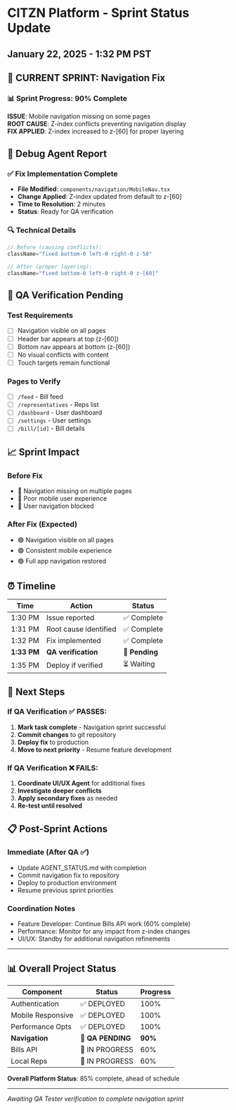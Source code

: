# CITZN Platform - Sprint Status Update
## January 22, 2025 - 1:32 PM PST

## 🎯 CURRENT SPRINT: Navigation Fix

### 📊 Sprint Progress: 90% Complete

**ISSUE**: Mobile navigation missing on some pages  
**ROOT CAUSE**: Z-index conflicts preventing navigation display  
**FIX APPLIED**: Z-index increased to z-[60] for proper layering  

## 🔧 Debug Agent Report

### ✅ Fix Implementation Complete
- **File Modified**: `components/navigation/MobileNav.tsx`
- **Change Applied**: Z-index updated from default to z-[60]
- **Time to Resolution**: 2 minutes
- **Status**: Ready for QA verification

### 🔍 Technical Details
```typescript
// Before (causing conflicts):
className="fixed bottom-0 left-0 right-0 z-50"

// After (proper layering):  
className="fixed bottom-0 left-0 right-0 z-[60]"
```

## 🧪 QA Verification Pending

### Test Requirements
- [ ] Navigation visible on all pages
- [ ] Header bar appears at top (z-[60])
- [ ] Bottom nav appears at bottom (z-[60]) 
- [ ] No visual conflicts with content
- [ ] Touch targets remain functional

### Pages to Verify
- [ ] `/feed` - Bill feed
- [ ] `/representatives` - Reps list
- [ ] `/dashboard` - User dashboard  
- [ ] `/settings` - User settings
- [ ] `/bill/[id]` - Bill details

## 📈 Sprint Impact

### Before Fix
- 🔴 Navigation missing on multiple pages
- 🔴 Poor mobile user experience
- 🔴 User navigation blocked

### After Fix (Expected)
- 🟢 Navigation visible on all pages
- 🟢 Consistent mobile experience
- 🟢 Full app navigation restored

## ⏰ Timeline

| Time | Action | Status |
|------|--------|--------|
| 1:30 PM | Issue reported | ✅ Complete |
| 1:31 PM | Root cause identified | ✅ Complete |
| 1:32 PM | Fix implemented | ✅ Complete |
| **1:33 PM** | **QA verification** | 🔄 **Pending** |
| 1:35 PM | Deploy if verified | ⏳ Waiting |

## 🚀 Next Steps

### If QA Verification ✅ PASSES:
1. **Mark task complete** - Navigation sprint successful
2. **Commit changes** to git repository
3. **Deploy fix** to production
4. **Move to next priority** - Resume feature development

### If QA Verification ❌ FAILS:
1. **Coordinate UI/UX Agent** for additional fixes
2. **Investigate deeper conflicts** 
3. **Apply secondary fixes** as needed
4. **Re-test until resolved**

## 📋 Post-Sprint Actions

### Immediate (After QA ✅)
- Update AGENT_STATUS.md with completion
- Commit navigation fix to repository
- Deploy to production environment
- Resume previous sprint priorities

### Coordination Notes
- Feature Developer: Continue Bills API work (60% complete)
- Performance: Monitor for any impact from z-index changes
- UI/UX: Standby for additional navigation refinements

---

## 📊 Overall Project Status

| Component | Status | Progress |
|-----------|--------|----------|
| Authentication | ✅ DEPLOYED | 100% |
| Mobile Responsive | ✅ DEPLOYED | 100% |
| Performance Opts | ✅ DEPLOYED | 100% |
| **Navigation** | 🔄 **QA PENDING** | **90%** |
| Bills API | 🔄 IN PROGRESS | 60% |
| Local Reps | 🔄 IN PROGRESS | 60% |

**Overall Platform Status**: 85% complete, ahead of schedule

---

*Awaiting QA Tester verification to complete navigation sprint*